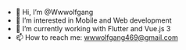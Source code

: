 - 👋 Hi, I’m @Wwwolfgang
- 👀 I’m interested in Mobile and Web development
- 🌱 I’m currently working with Flutter and Vue.js 3
- 📫 How to reach me: wwwolfgang469@gmail.com

<!---
Wwwolfgang/Wwwolfgang is a ✨ special ✨ repository because its `README.md` (this file) appears on your GitHub profile.
You can click the Preview link to take a look at your changes.
--->
